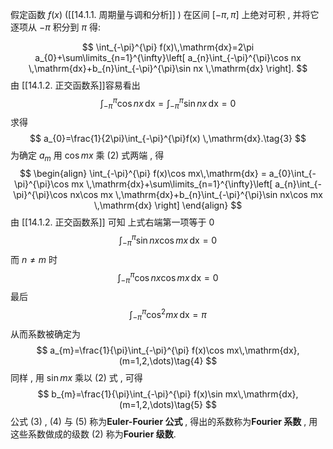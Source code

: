 假定函数 $\displaystyle f(x)$ ([[14.1.1. 周期量与调和分析]] ) 在区间 $\displaystyle [-\pi,\pi]$ 上绝对可积 , 并将它逐项从 $\displaystyle -\pi$ 积分到 $\displaystyle \pi$ 得:

$$
\int_{-\pi}^{\pi} f(x)\,\mathrm{dx}=2\pi a_{0}+\sum\limits_{n=1}^{\infty}\left[ a_{n}\int_{-\pi}^{\pi}\cos nx \,\mathrm{dx}+b_{n}\int_{-\pi}^{\pi}\sin nx \,\mathrm{dx} \right]. 
$$
由 [[14.1.2. 正交函数系]]容易看出
$$
\int_{-\pi}^{\pi} \cos nx\,\mathrm{dx}=\int_{-\pi}^{\pi} \sin nx\,\mathrm{dx}=0
$$
求得
$$
a_{0}=\frac{1}{2\pi}\int_{-\pi}^{\pi}f(x) \,\mathrm{dx}.\tag{3}
$$
为确定 $\displaystyle a_{m}$ 用 $\displaystyle \cos mx$ 乘 (2) 式两端 , 得
$$
\begin{align}
\int_{-\pi}^{\pi} f(x)\cos mx\,\mathrm{dx} =
a_{0}\int_{-\pi}^{\pi}\cos mx \,\mathrm{dx}+\sum\limits_{n=1}^{\infty}\left[ a_{n}\int_{-\pi}^{\pi}\cos nx\cos mx \,\mathrm{dx}+b_{n}\int_{-\pi}^{\pi}\sin nx\cos mx \,\mathrm{dx} \right] 
\end{align}
$$
由 [[14.1.2. 正交函数系]] 可知
上式右端第一项等于 $\displaystyle 0$
$$
\int_{-\pi}^{\pi}\sin nx\cos mx \,\mathrm{dx} =0
$$
而 $\displaystyle n\neq m$ 时
$$
\int_{-\pi}^{\pi}\cos nx\cos mx \,\mathrm{dx}=0
$$ 最后
$$
\int_{-\pi}^{\pi}\cos^{2}mx \,\mathrm{dx}=\pi
$$
从而系数被确定为
$$
a_{m}=\frac{1}{\pi}\int_{-\pi}^{\pi} f(x)\cos mx\,\mathrm{dx},(m=1,2,\dots)\tag{4}
$$
同样 , 用 $\displaystyle \sin mx$ 乘以 (2) 式 , 可得
$$
b_{m}=\frac{1}{\pi}\int_{-\pi}^{\pi} f(x)\sin mx\,\mathrm{dx},(m=1,2,\dots)\tag{5}
$$
公式 (3) , (4) 与 (5) 称为**Euler-Fourier 公式** , 得出的系数称为**Fourier 系数** , 用这些系数做成的级数 (2) 称为**Fourier 级数**.

